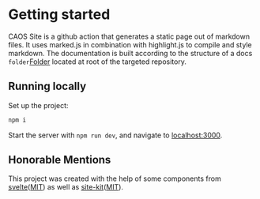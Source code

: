 # Getting started

CAOS Site is a github action that generates a static page out of markdown files. It uses marked.js in combination with highlight.js to compile and style markdown.
The documentation is built according to the structure of a docs `folder`[Folder](https://github.com/caos/site/tree/master/site/docs) located at root of the targeted repository.

## Running locally

Set up the project:

```bash
npm i
```

Start the server with `npm run dev`, and navigate to [localhost:3000](http://localhost:3000).

## Honorable Mentions

This project was created with the help of some components from [svelte](https://github.com/sveltejs/svelte)([MIT](https://github.com/sveltejs/svelte/blob/master/LICENSE)) as well as [site-kit](https://github.com/sveltejs/site-kit)([MIT](https://github.com/sveltejs/site-kit/blob/master/LICENSE)).